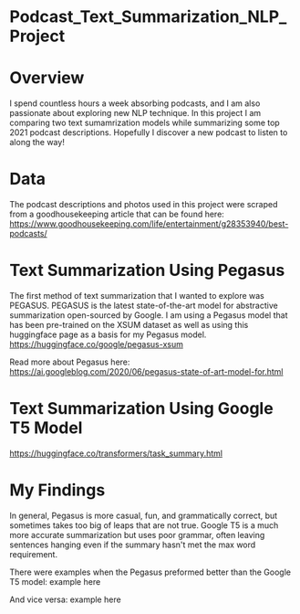 # Podcast_Text_Summarization_NLP_Project

# Overview
I spend countless hours a week absorbing podcasts, and I am also passionate about exploring new NLP technique. In this project I am comparing two text sumamrization models while summarizing some top 2021 podcast descriptions. Hopefully I discover a new podcast to listen to along the way!

# Data
The podcast descriptions and photos used in this project were scraped from a goodhousekeeping article that can be found here:
https://www.goodhousekeeping.com/life/entertainment/g28353940/best-podcasts/

# Text Summarization Using Pegasus
The first method of text summarization that I wanted to explore was PEGASUS. PEGASUS is the latest state-of-the-art model for abstractive summarization open-sourced by Google. I am using a Pegasus model that has been pre-trained on the XSUM dataset as well as using this huggingface page as a basis for my Pegasus model.
https://huggingface.co/google/pegasus-xsum

Read more about Pegasus here: 
https://ai.googleblog.com/2020/06/pegasus-state-of-art-model-for.html


# Text Summarization Using Google T5 Model
https://huggingface.co/transformers/task_summary.html

# My Findings
In general, Pegasus is more casual, fun, and grammatically correct, but sometimes takes too big of leaps that are not true. 
Google T5 is a much more accurate summarization but uses poor grammar, often leaving sentences hanging even if the summary hasn't met the max word requirement.

There were examples when the Pegasus preformed better than the Google T5 model:
example here

And vice versa:
example here
